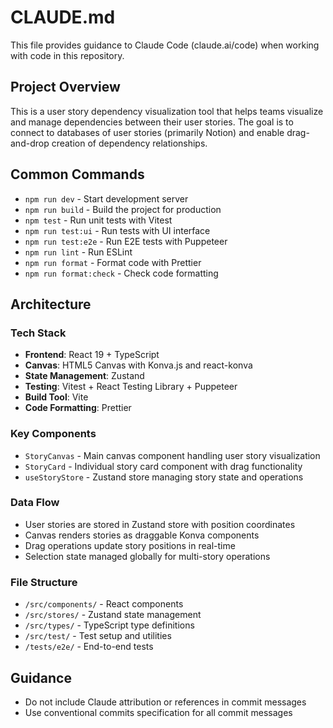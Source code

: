 # CLAUDE.md

This file provides guidance to Claude Code (claude.ai/code) when working with code in this repository.

## Project Overview

This is a user story dependency visualization tool that helps teams visualize and manage dependencies between their user stories. The goal is to connect to databases of user stories (primarily Notion) and enable drag-and-drop creation of dependency relationships.

## Common Commands

- `npm run dev` - Start development server
- `npm run build` - Build the project for production
- `npm test` - Run unit tests with Vitest
- `npm run test:ui` - Run tests with UI interface
- `npm run test:e2e` - Run E2E tests with Puppeteer
- `npm run lint` - Run ESLint
- `npm run format` - Format code with Prettier
- `npm run format:check` - Check code formatting

## Architecture

### Tech Stack

- **Frontend**: React 19 + TypeScript
- **Canvas**: HTML5 Canvas with Konva.js and react-konva
- **State Management**: Zustand
- **Testing**: Vitest + React Testing Library + Puppeteer
- **Build Tool**: Vite
- **Code Formatting**: Prettier

### Key Components

- `StoryCanvas` - Main canvas component handling user story visualization
- `StoryCard` - Individual story card component with drag functionality
- `useStoryStore` - Zustand store managing story state and operations

### Data Flow

- User stories are stored in Zustand store with position coordinates
- Canvas renders stories as draggable Konva components
- Drag operations update story positions in real-time
- Selection state managed globally for multi-story operations

### File Structure

- `/src/components/` - React components
- `/src/stores/` - Zustand state management
- `/src/types/` - TypeScript type definitions
- `/src/test/` - Test setup and utilities
- `/tests/e2e/` - End-to-end tests

## Guidance

- Do not include Claude attribution or references in commit messages
- Use conventional commits specification for all commit messages
